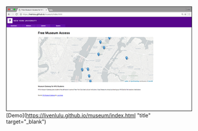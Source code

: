 <kbd><a href="https://livenlulu.github.io/museum/index.html"><img src="mu.png" style="max-width:100%; width: 600px; border:1px solid black;"/></a>
</kbd>
[Demo](https://livenlulu.github.io/museum/index.html "title" target="_blank")

